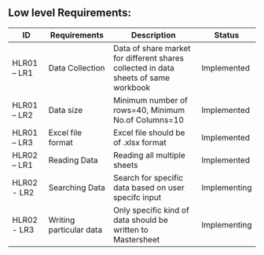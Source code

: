 ##  Low level Requirements:

| ID | Requirements | Description | Status |
| --- | --- | --- | --- |
| HLR01 – LR1 | Data Collection | Data of share market for different shares collected in data sheets of same workbook | Implemented |
| HLR01 – LR2 | Data size | Minimum number of rows=40, Minimum No.of Columns=10 | Implemented |
| HLR01 – LR3 | Excel file format | Excel file should be of .xlsx format | Implemented |
| HLR02 – LR1 | Reading Data | Reading all multiple sheets | Implemented |
| HLR02 - LR2 | Searching Data | Search for specific data based on user specifc input | Implementing|
| HLR02 - LR3 | Writing particular data | Only specific kind of data should be written to Mastersheet| Implementing | 
